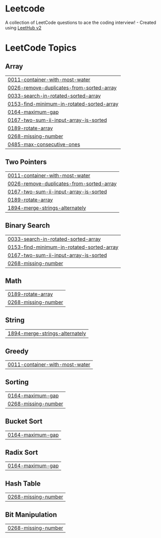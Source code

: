 # Leetcode
A collection of LeetCode questions to ace the coding interview! - Created using [LeetHub v2](https://github.com/arunbhardwaj/LeetHub-2.0)

<!---LeetCode Topics Start-->
# LeetCode Topics
## Array
|  |
| ------- |
| [0011-container-with-most-water](https://github.com/Uday-Guleria/Leetcode/tree/master/0011-container-with-most-water) |
| [0026-remove-duplicates-from-sorted-array](https://github.com/Uday-Guleria/Leetcode/tree/master/0026-remove-duplicates-from-sorted-array) |
| [0033-search-in-rotated-sorted-array](https://github.com/Uday-Guleria/Leetcode/tree/master/0033-search-in-rotated-sorted-array) |
| [0153-find-minimum-in-rotated-sorted-array](https://github.com/Uday-Guleria/Leetcode/tree/master/0153-find-minimum-in-rotated-sorted-array) |
| [0164-maximum-gap](https://github.com/Uday-Guleria/Leetcode/tree/master/0164-maximum-gap) |
| [0167-two-sum-ii-input-array-is-sorted](https://github.com/Uday-Guleria/Leetcode/tree/master/0167-two-sum-ii-input-array-is-sorted) |
| [0189-rotate-array](https://github.com/Uday-Guleria/Leetcode/tree/master/0189-rotate-array) |
| [0268-missing-number](https://github.com/Uday-Guleria/Leetcode/tree/master/0268-missing-number) |
| [0485-max-consecutive-ones](https://github.com/Uday-Guleria/Leetcode/tree/master/0485-max-consecutive-ones) |
## Two Pointers
|  |
| ------- |
| [0011-container-with-most-water](https://github.com/Uday-Guleria/Leetcode/tree/master/0011-container-with-most-water) |
| [0026-remove-duplicates-from-sorted-array](https://github.com/Uday-Guleria/Leetcode/tree/master/0026-remove-duplicates-from-sorted-array) |
| [0167-two-sum-ii-input-array-is-sorted](https://github.com/Uday-Guleria/Leetcode/tree/master/0167-two-sum-ii-input-array-is-sorted) |
| [0189-rotate-array](https://github.com/Uday-Guleria/Leetcode/tree/master/0189-rotate-array) |
| [1894-merge-strings-alternately](https://github.com/Uday-Guleria/Leetcode/tree/master/1894-merge-strings-alternately) |
## Binary Search
|  |
| ------- |
| [0033-search-in-rotated-sorted-array](https://github.com/Uday-Guleria/Leetcode/tree/master/0033-search-in-rotated-sorted-array) |
| [0153-find-minimum-in-rotated-sorted-array](https://github.com/Uday-Guleria/Leetcode/tree/master/0153-find-minimum-in-rotated-sorted-array) |
| [0167-two-sum-ii-input-array-is-sorted](https://github.com/Uday-Guleria/Leetcode/tree/master/0167-two-sum-ii-input-array-is-sorted) |
| [0268-missing-number](https://github.com/Uday-Guleria/Leetcode/tree/master/0268-missing-number) |
## Math
|  |
| ------- |
| [0189-rotate-array](https://github.com/Uday-Guleria/Leetcode/tree/master/0189-rotate-array) |
| [0268-missing-number](https://github.com/Uday-Guleria/Leetcode/tree/master/0268-missing-number) |
## String
|  |
| ------- |
| [1894-merge-strings-alternately](https://github.com/Uday-Guleria/Leetcode/tree/master/1894-merge-strings-alternately) |
## Greedy
|  |
| ------- |
| [0011-container-with-most-water](https://github.com/Uday-Guleria/Leetcode/tree/master/0011-container-with-most-water) |
## Sorting
|  |
| ------- |
| [0164-maximum-gap](https://github.com/Uday-Guleria/Leetcode/tree/master/0164-maximum-gap) |
| [0268-missing-number](https://github.com/Uday-Guleria/Leetcode/tree/master/0268-missing-number) |
## Bucket Sort
|  |
| ------- |
| [0164-maximum-gap](https://github.com/Uday-Guleria/Leetcode/tree/master/0164-maximum-gap) |
## Radix Sort
|  |
| ------- |
| [0164-maximum-gap](https://github.com/Uday-Guleria/Leetcode/tree/master/0164-maximum-gap) |
## Hash Table
|  |
| ------- |
| [0268-missing-number](https://github.com/Uday-Guleria/Leetcode/tree/master/0268-missing-number) |
## Bit Manipulation
|  |
| ------- |
| [0268-missing-number](https://github.com/Uday-Guleria/Leetcode/tree/master/0268-missing-number) |
<!---LeetCode Topics End-->